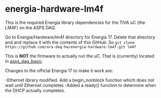# energia-hardware-lm4f
This is the required Energia library dependencies for the TIVA uC (the LM4F) on the ASPS DAQ.

Go to Energia/Hardware/lm4f directory for Energia 17. Delete that directory and and replace it with the contents of this GitHub. So `git clone https://github.com/ara-daq-hw/energia-hardware-lm4f.git lm4f`

This is **NOT** the firmware to actually run the uC. That is (currently) located in [asps_daq_basic](https://github.com/barawn/asps_daq_basic).

Changes to the official Energia 17 to make it work are:

-Ethernet library modified. Add a begin_nonblock function which does not wait until Ethernet completes
-Added a ready() function to determine when the DHCP actually completes. 